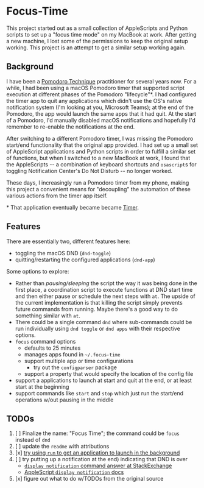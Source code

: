 # Focus-Time

This project started out as a small collection of AppleScripts and Python scripts to set up a "focus time mode" on my MacBook at work. After getting a new machine, I lost some of the permissions to keep the original setup working. This project is an attempt to get a similar setup working again.

## Background

I have been a [Pomodoro Technique](https://en.wikipedia.org/wiki/Pomodoro_Technique) practitioner for several years now. For a while, I had been using a macOS Pomodoro timer that supported script execution at different phases of the Pomodoro "lifecycle"*. I had configured the timer app to quit any applications which didn't use the OS's native notification system (I'm looking at you, Microsoft Teams); at the end of the Pomodoro, the app would launch the same apps that it had quit. At the start of a Pomodoro, I'd manually disabled macOS notifications and hopefully I'd remember to re-enable the notifications at the end. 

After switching to a different Pomodoro timer, I was missing the Pomodoro start/end functionality that the original app provided. I had set up a small set of AppleScript applications and Python scripts in order to fulfill a similar set of functions, but when I switched to a new MacBook at work, I found that the AppleScripts -- a combination of keyboard shortcuts and `osascript`s for toggling Notification Center's Do Not Disturb -- no longer worked.

These days, I increasingly run a Pomodoro timer from my phone, making this project a convenient means for "decoupling" the automation of these various actions from the timer app itself.

\* That application eventually became became [Timer](https://apps.apple.com/us/app/timer-insp-by-pomodoro-tech/id799574890?mt=12).

## Features

There are essentially two, different features here:  

* toggling the macOS DND (`dnd-toggle`)
* quitting/restarting the configured applications (`dnd-app`)

Some options to explore:

* Rather than *pausing/sleeping* the script the way it was being done in the first place, a coordination script to execute functions at DND start time and then either pause or schedule the next steps with `at`. The upside of the current implementation is that killing the script simply prevents future commands from running. Maybe there's a good way to do something similar with `at`.
* There could be a single command `dnd` where sub-commands could be run individually using `dnd toggle` or `dnd apps` with their respective options.
* `focus` command options
  * defaults to 25 minutes
  * manages apps found in `~/.focus-time`
  * support multiple app or time configurations
    * try out the `configparser` package
  * support a property that would specify the location of the config file
* support a applications to launch at start and quit at the end, or at least start at the beginning
* support commands like `start` and `stop` which just run the start/end operations w/out pausing in the middle

## TODOs

1. [ ] Finalize the name: "Focus Time"; the command could be `focus` instead of `dnd`
2. [ ] update the `readme` with attributions
3. [x] [try using `run` to get an application to launch in the background](https://discussions.apple.com/thread/5283675)
4. [ ] try putting up a notification at the end) indicating that DND is over 
   * [`display notification` command answer at StackExchange](https://apple.stackexchange.com/questions/57412/how-can-i-trigger-a-notification-center-notification-from-an-applescript-or-shel)
   * [AppleScript `display notification` docs](https://developer.apple.com/library/archive/documentation/AppleScript/Conceptual/AppleScriptLangGuide/reference/ASLR_cmds.html#//apple_ref/doc/uid/TP40000983-CH216-SW224)
5. [x] figure out what to do w/TODOs from the original source
